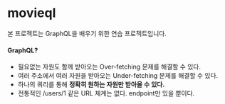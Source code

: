 # movieql

본 프로젝트는 GraphQL을 배우기 위한 연습 프로젝트입니다.

#### GraphQL?

* 필요없는 자원도 함께 받아오는 Over-fetching 문제를 해결할 수 있다.
* 여러 주소에서 여러 자원을 받아오는 Under-fetching 문제를 해결할 수 있다.
* 하나의 쿼리를 통해 **정확히 원하는 자원만 받아올 수 있다.**
* 전통적인 /users/1 같은 URL 체계는 없다. endpoint만 있을 뿐이다.